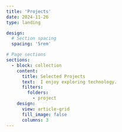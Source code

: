```yaml
---
title: 'Projects'
date: 2024-11-26
type: landing

design:
  # Section spacing
  spacing: '5rem'

# Page sections
sections:
  - block: collection
    content:
      title: Selected Projects
      text:  I enjoy exploring technology.
      filters:
        folders:
          - project
    design:
      view: article-grid
      fill_image: false
      columns: 3
---
```

